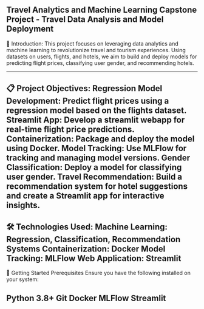 Travel Analytics and Machine Learning
Capstone Project - Travel Data Analysis and Model Deployment
-----------------------------------------------------

📖 Introduction:
This project focuses on leveraging data analytics and machine learning to revolutionize travel and tourism experiences. Using datasets on users, flights, and hotels, we aim to build and deploy models for predicting flight prices, classifying user gender, and recommending hotels.

-----------------------------------------------------

📋 Project Objectives:
Regression Model Development: Predict flight prices using a regression model based on the flights dataset.
Streamlit App: Develop a streamlit webapp for real-time flight price predictions.
Containerization: Package and deploy the model using Docker.
Model Tracking: Use MLFlow for tracking and managing model versions.
Gender Classification: Deploy a model for classifying user gender.
Travel Recommendation: Build a recommendation system for hotel suggestions and create a Streamlit app for interactive insights.
-----------------------------------------------------

🛠️ Technologies Used:
Machine Learning: Regression, Classification, Recommendation Systems
Containerization: Docker
Model Tracking: MLFlow
Web Application: Streamlit
-----------------------------------------------------

🚀 Getting Started
Prerequisites
Ensure you have the following installed on your system:

Python 3.8+
Git
Docker
MLFlow
Streamlit
-----------------------------------------------------
